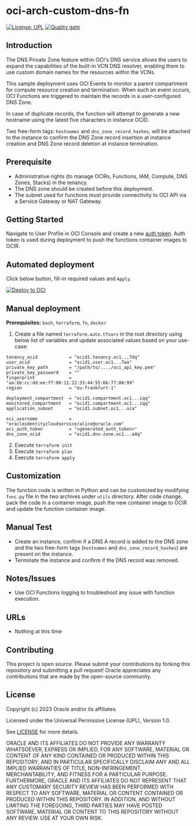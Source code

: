 # oci-arch-custom-dns-fn

[![License: UPL](https://img.shields.io/badge/license-UPL-green)](https://img.shields.io/badge/license-UPL-green)  [![Quality gate](https://sonarcloud.io/api/project_badges/quality_gate?project=oracle-devrel_oci-arch-custom-dns-fn)](https://sonarcloud.io/dashboard?id=oracle-devrel_oci-arch-custom-dns-fn) 

## Introduction

The DNS Private Zone feature within OCI's DNS service allows the users to expand the capabilities of the built-in VCN DNS resolver, enabling them to use custom domain names for the resources within the VCNs.

This sample deployment uses OCI Events to monitor a parent compartment for compute resource creation and termination. When such an event occurs, OCI Functions are triggered to maintain the records in a user-configured DNS Zone. 

In case of duplicate records, the function will attempt to generate a new hostname using the latest five characters in instance OCID.

Two free-form tags: `hostnames` and `dns_zone_record_hashes`, will be attached to the instance to confirm the DNS Zone record insertion at instance creation and DNS Zone record deletion at instance termination.

## Prerequisite

- Administrative rights (to manage OCIRs, Functions, IAM, Compute, DNS Zones, Stacks) in the tenancy.
- The DNS zone should be created before this deployment.
- The subnet used for functions must provide connectivity to OCI API via a Service Gateway or NAT Gateway.

## Getting Started

Navigate to User Profile in OCI Console and create a new [auth token](https://docs.oracle.com/en-us/iaas/Content/Identity/Tasks/managingcredentials.htm#create_swift_password). Auth token is used during deployment to push the functions container images to OCIR.

## Automated deployment

Click below button, fill-in required values and `Apply`.

[![Deploy to OCI](https://docs.oracle.com/en-us/iaas/Content/Resources/Images/deploy-to-oracle-cloud.svg)](https://cloud.oracle.com/resourcemanager/stacks/create?zipUrl=https://github.com/robo-cap/oci-arch-custom-dns-fn/archive/refs/tags/v1.0.zip)


## Manual deployment

 **Prerequisites:** `bash`, `terraform`, `fn`, `docker`

1. Create a file named `terraform.auto.tfvars` in the root directory using below list of variables and update associated values based on your use-case:
```
tenancy_ocid            = "ocid1.tenancy.oc1...7dq"
user_ocid               = "ocid1.user.oc1...7wa"
private_key_path        = "/path/to/..../oci_api_key.pem"
private_key_password    = ""
fingerprint             = "aa:bb:cc:dd:ee:ff:00:11:22:33:44:55:66:77:88:99"
region                  = "eu-frankfurt-1"

deployment_compartment  = "ocid1.compartment.oc1...iqq"
monitored_compartment   = "ocid1.compartment.oc1...iqq"
application_subnet      = "ocid1.subnet.oc1...uca"

oci_username            = "oracleidentitycloudservice/alice@oracle.com"
oci_auth_token          = "<generated_auth_token>"
dns_zone_ocid           = "ocid1.dns-zone.oc1...a4q"

```
2. Execute `terraform init`
3. Execute `terraform plan`
4. Execute `terraform apply`

## Customization

The function code is written in Python and can be customized by modifying `func.py` file in the two archives under `utils` directory. After code change, pack the code in a container image, push the new container image to OCIR and update the function container image.

## Manual Test
  - Create an instance, confirm if a DNS A record is added to the DNS zone and the two free-form tags (`hostnames` and `dns_zone_record_hashes`) are present on the instance.
  - Terminate the instance and confirm if the DNS record was removed.

## Notes/Issues
* Use OCI Functions logging to troubleshoot any issue with function execution.
## URLs
* Nothing at this time

## Contributing
This project is open source. Please submit your contributions by forking this repository and submitting a pull request! Oracle appreciates any contributions that are made by the open-source community.

## License
Copyright (c) 2023 Oracle and/or its affiliates.

Licensed under the Universal Permissive License (UPL), Version 1.0.

See [LICENSE](LICENSE) for more details.

ORACLE AND ITS AFFILIATES DO NOT PROVIDE ANY WARRANTY WHATSOEVER, EXPRESS OR IMPLIED, FOR ANY SOFTWARE, MATERIAL OR CONTENT OF ANY KIND CONTAINED OR PRODUCED WITHIN THIS REPOSITORY, AND IN PARTICULAR SPECIFICALLY DISCLAIM ANY AND ALL IMPLIED WARRANTIES OF TITLE, NON-INFRINGEMENT, MERCHANTABILITY, AND FITNESS FOR A PARTICULAR PURPOSE.  FURTHERMORE, ORACLE AND ITS AFFILIATES DO NOT REPRESENT THAT ANY CUSTOMARY SECURITY REVIEW HAS BEEN PERFORMED WITH RESPECT TO ANY SOFTWARE, MATERIAL OR CONTENT CONTAINED OR PRODUCED WITHIN THIS REPOSITORY. IN ADDITION, AND WITHOUT LIMITING THE FOREGOING, THIRD PARTIES MAY HAVE POSTED SOFTWARE, MATERIAL OR CONTENT TO THIS REPOSITORY WITHOUT ANY REVIEW. USE AT YOUR OWN RISK. 
